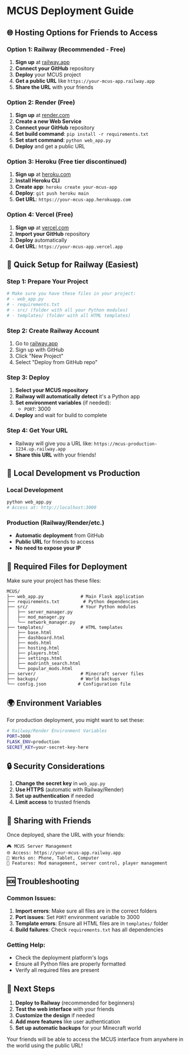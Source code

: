 # MCUS Deployment Guide

## 🌐 Hosting Options for Friends to Access

### Option 1: Railway (Recommended - Free)
1. **Sign up** at [railway.app](https://railway.app)
2. **Connect your GitHub** repository
3. **Deploy** your MCUS project
4. **Get a public URL** like `https://your-mcus-app.railway.app`
5. **Share the URL** with your friends

### Option 2: Render (Free)
1. **Sign up** at [render.com](https://render.com)
2. **Create a new Web Service**
3. **Connect your GitHub** repository
4. **Set build command**: `pip install -r requirements.txt`
5. **Set start command**: `python web_app.py`
6. **Deploy** and get a public URL

### Option 3: Heroku (Free tier discontinued)
1. **Sign up** at [heroku.com](https://heroku.com)
2. **Install Heroku CLI**
3. **Create app**: `heroku create your-mcus-app`
4. **Deploy**: `git push heroku main`
5. **Get URL**: `https://your-mcus-app.herokuapp.com`

### Option 4: Vercel (Free)
1. **Sign up** at [vercel.com](https://vercel.com)
2. **Import your GitHub** repository
3. **Deploy** automatically
4. **Get URL**: `https://your-mcus-app.vercel.app`

## 🚀 Quick Setup for Railway (Easiest)

### Step 1: Prepare Your Project
```bash
# Make sure you have these files in your project:
# - web_app.py
# - requirements.txt
# - src/ (folder with all your Python modules)
# - templates/ (folder with all HTML templates)
```

### Step 2: Create Railway Account
1. Go to [railway.app](https://railway.app)
2. Sign up with GitHub
3. Click "New Project"
4. Select "Deploy from GitHub repo"

### Step 3: Deploy
1. **Select your MCUS repository**
2. **Railway will automatically detect** it's a Python app
3. **Set environment variables** (if needed):
   - `PORT`: 3000
4. **Deploy** and wait for build to complete

### Step 4: Get Your URL
- Railway will give you a URL like: `https://mcus-production-1234.up.railway.app`
- **Share this URL** with your friends!

## 🔧 Local Development vs Production

### Local Development
```bash
python web_app.py
# Access at: http://localhost:3000
```

### Production (Railway/Render/etc.)
- **Automatic deployment** from GitHub
- **Public URL** for friends to access
- **No need to expose your IP**

## 📝 Required Files for Deployment

Make sure your project has these files:

```
MCUS/
├── web_app.py              # Main Flask application
├── requirements.txt         # Python dependencies
├── src/                    # Your Python modules
│   ├── server_manager.py
│   ├── mod_manager.py
│   └── network_manager.py
├── templates/              # HTML templates
│   ├── base.html
│   ├── dashboard.html
│   ├── mods.html
│   ├── hosting.html
│   ├── players.html
│   ├── settings.html
│   ├── modrinth_search.html
│   └── popular_mods.html
├── server/                 # Minecraft server files
├── backups/                # World backups
└── config.json            # Configuration file
```

## 🌍 Environment Variables

For production deployment, you might want to set these:

```bash
# Railway/Render Environment Variables
PORT=3000
FLASK_ENV=production
SECRET_KEY=your-secret-key-here
```

## 🔒 Security Considerations

1. **Change the secret key** in `web_app.py`
2. **Use HTTPS** (automatic with Railway/Render)
3. **Set up authentication** if needed
4. **Limit access** to trusted friends

## 📱 Sharing with Friends

Once deployed, share the URL with your friends:

```
🎮 MCUS Server Management
🌐 Access: https://your-mcus-app.railway.app
📱 Works on: Phone, Tablet, Computer
🔧 Features: Mod management, server control, player management
```

## 🆘 Troubleshooting

### Common Issues:
1. **Import errors**: Make sure all files are in the correct folders
2. **Port issues**: Set `PORT` environment variable to 3000
3. **Template errors**: Ensure all HTML files are in `templates/` folder
4. **Build failures**: Check `requirements.txt` has all dependencies

### Getting Help:
- Check the deployment platform's logs
- Ensure all Python files are properly formatted
- Verify all required files are present

## 🎯 Next Steps

1. **Deploy to Railway** (recommended for beginners)
2. **Test the web interface** with your friends
3. **Customize the design** if needed
4. **Add more features** like user authentication
5. **Set up automatic backups** for your Minecraft world

Your friends will be able to access the MCUS interface from anywhere in the world using the public URL! 